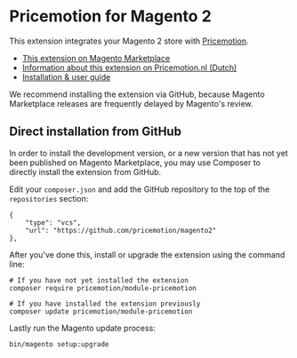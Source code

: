 # Pricemotion for Magento 2

This extension integrates your Magento 2 store with
[Pricemotion](https://pricemotion.nl).

- [This extension on Magento
  Marketplace](https://marketplace.magento.com/pricemotion-module-pricemotion.html)
- [Information about this extension on Pricemotion.nl
  (Dutch)](https://www.pricemotion.nl/mogelijkheden/magento-2-extensie/)
- [Installation & user
  guide](https://docs.google.com/document/d/e/2PACX-1vS8n18Itwb_BeQw_7UvWTTOcpl_iXJLARzak6MPqX7JlNjGOoaS-WH9Cbyhroy3f9YInV3GbtvtsVSS/pub)

We recommend installing the extension via GitHub, because Magento Marketplace
releases are frequently delayed by Magento's review.

## Direct installation from GitHub

In order to install the development version, or a new version that has not yet
been published on Magento Marketplace, you may use Composer to directly install
the extension from GitHub.

Edit your `composer.json` and add the GitHub repository to the top of the
`repositories` section:

```
{
    "type": "vcs",
    "url": "https://github.com/pricemotion/magento2"
},
```

After you've done this, install or upgrade the extension using the command line:

```
# If you have not yet installed the extension
composer require pricemotion/module-pricemotion
```

```
# If you have installed the extension previously
composer update pricemotion/module-pricemotion
```

Lastly run the Magento update process:

```
bin/magento setup:upgrade
```
